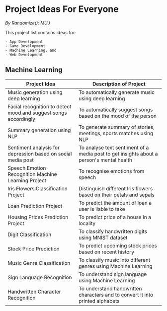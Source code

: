# Project Ideas For Everyone
_By Randomize(); MUJ_

This project list contains ideas for:

    - App Development
    - Game Development
    - Machine Learning, and
    - Web Development

## Machine Learning

|Project  Idea| Description of Project |
|--|--|
|Music generation using deep learning| To automatically generate music using deep learning |
|Facial recognition to detect mood and suggest songs accordingly |To automatically suggest songs based on the mood of the person |
|Summary generation using NLP| To generate summary of stories, meetings, sports matches using NLP |
|Sentiment analysis for depression based on social media post|To analyse text sentiment of a media post to get insights about a person's mental health|
|Speech Emotion Recognition Machine Learning Project|To recognise emotions from speech|
|Iris Flowers Classification Project|Distinguish different Iris flowers based on their petals and sepals|
|Loan Prediction Project|To predict the amount of loan a user is liable to take|
|Housing Prices Prediction Project|To predict price of a house in a locality|
|Digit Classification|To classify handwritten digits using MNIST dataset|
|Stock Price Prediction|To predict upcoming stock prices based on recent history|
|Music Genre Classification|To classify music into different genres using Machine Learning|
|Sign Language Recognition|To understand sign language using Machine Learning|
|Handwritten Character Recognition|To understand handwritten characters and to convert it into printed alphabets|
